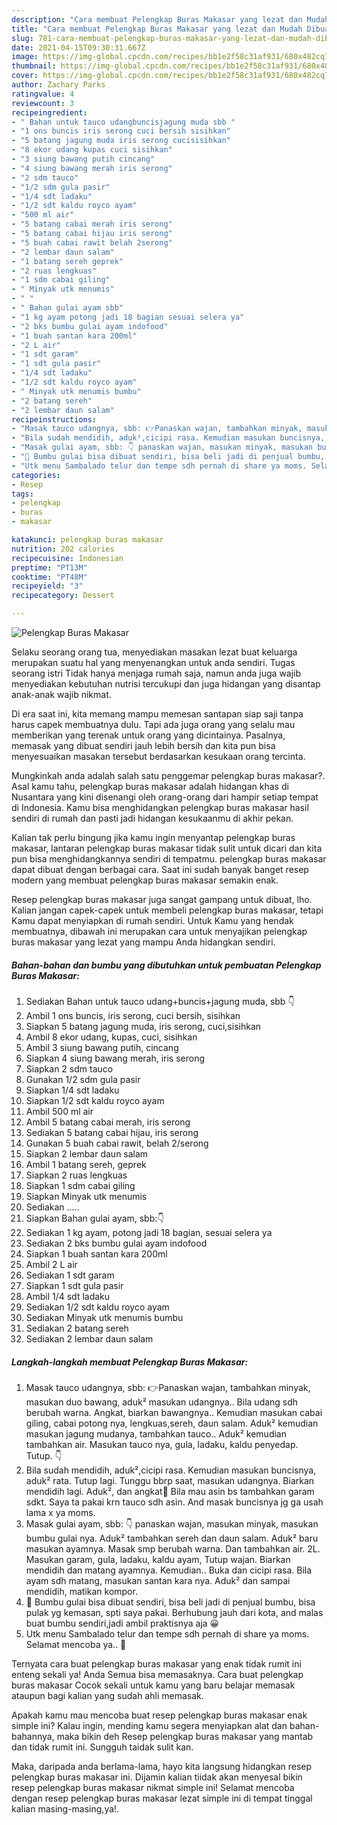 ```yaml
---
description: "Cara membuat Pelengkap Buras Makasar yang lezat dan Mudah Dibuat"
title: "Cara membuat Pelengkap Buras Makasar yang lezat dan Mudah Dibuat"
slug: 781-cara-membuat-pelengkap-buras-makasar-yang-lezat-dan-mudah-dibuat
date: 2021-04-15T09:30:31.667Z
image: https://img-global.cpcdn.com/recipes/bb1e2f58c31af931/680x482cq70/pelengkap-buras-makasar-foto-resep-utama.jpg
thumbnail: https://img-global.cpcdn.com/recipes/bb1e2f58c31af931/680x482cq70/pelengkap-buras-makasar-foto-resep-utama.jpg
cover: https://img-global.cpcdn.com/recipes/bb1e2f58c31af931/680x482cq70/pelengkap-buras-makasar-foto-resep-utama.jpg
author: Zachary Parks
ratingvalue: 4
reviewcount: 3
recipeingredient:
- " Bahan untuk tauco udangbuncisjagung muda sbb "
- "1 ons buncis iris serong cuci bersih sisihkan"
- "5 batang jagung muda iris serong cucisisihkan"
- "8 ekor udang kupas cuci sisihkan"
- "3 siung bawang putih cincang"
- "4 siung bawang merah iris serong"
- "2 sdm tauco"
- "1/2 sdm gula pasir"
- "1/4 sdt ladaku"
- "1/2 sdt kaldu royco ayam"
- "500 ml air"
- "5 batang cabai merah iris serong"
- "5 batang cabai hijau iris serong"
- "5 buah cabai rawit belah 2serong"
- "2 lembar daun salam"
- "1 batang sereh geprek"
- "2 ruas lengkuas"
- "1 sdm cabai giling"
- " Minyak utk menumis"
- " "
- " Bahan gulai ayam sbb"
- "1 kg ayam potong jadi 18 bagian sesuai selera ya"
- "2 bks bumbu gulai ayam indofood"
- "1 buah santan kara 200ml"
- "2 L air"
- "1 sdt garam"
- "1 sdt gula pasir"
- "1/4 sdt ladaku"
- "1/2 sdt kaldu royco ayam"
- " Minyak utk menumis bumbu"
- "2 batang sereh"
- "2 lembar daun salam"
recipeinstructions:
- "Masak tauco udangnya, sbb: 👉Panaskan wajan, tambahkan minyak, masukan duo bawang, aduk² masukan udangnya.. Bila udang sdh berubah warna. Angkat, biarkan bawangnya.. Kemudian masukan cabai giling, cabai potong nya, lengkuas,sereh, daun salam. Aduk² kemudian masukan jagung mudanya, tambahkan tauco.. Aduk² kemudian tambahkan air. Masukan tauco nya, gula, ladaku, kaldu penyedap. Tutup. 👇"
- "Bila sudah mendidih, aduk²,cicipi rasa. Kemudian masukan buncisnya, aduk² rata. Tutup lagi. Tunggu bbrp saat, masukan udangnya. Biarkan mendidih lagi. Aduk², dan angkat📝 Bila mau asin bs tambahkan garam sdkt. Saya ta pakai krn tauco sdh asin. And masak buncisnya jg ga usah lama x ya moms."
- "Masak gulai ayam, sbb: 👇 panaskan wajan, masukan minyak, masukan bumbu gulai nya. Aduk² tambahkan sereh dan daun salam. Aduk² baru masukan ayamnya. Masak smp berubah warna. Dan tambahkan air. 2L. Masukan garam, gula, ladaku, kaldu ayam, Tutup wajan. Biarkan mendidih dan matang ayamnya. Kemudian.. Buka dan cicipi rasa. Bila ayam sdh matang, masukan santan kara nya. Aduk² dan sampai mendidih, matikan kompor."
- "📝 Bumbu gulai bisa dibuat sendiri, bisa beli jadi di penjual bumbu, bisa pulak yg kemasan, spti saya pakai. Berhubung jauh dari kota, and malas buat bumbu sendiri,jadi ambil praktisnya aja 😀"
- "Utk menu Sambalado telur dan tempe sdh pernah di share ya moms. Selamat mencoba ya.. 🤗"
categories:
- Resep
tags:
- pelengkap
- buras
- makasar

katakunci: pelengkap buras makasar 
nutrition: 202 calories
recipecuisine: Indonesian
preptime: "PT13M"
cooktime: "PT48M"
recipeyield: "3"
recipecategory: Dessert

---
```



![Pelengkap Buras Makasar](https://img-global.cpcdn.com/recipes/bb1e2f58c31af931/680x482cq70/pelengkap-buras-makasar-foto-resep-utama.jpg)

Selaku seorang orang tua, menyediakan masakan lezat buat keluarga merupakan suatu hal yang menyenangkan untuk anda sendiri. Tugas seorang istri Tidak hanya menjaga rumah saja, namun anda juga wajib menyediakan kebutuhan nutrisi tercukupi dan juga hidangan yang disantap anak-anak wajib nikmat.

Di era  saat ini, kita memang mampu memesan santapan siap saji tanpa harus capek membuatnya dulu. Tapi ada juga orang yang selalu mau memberikan yang terenak untuk orang yang dicintainya. Pasalnya, memasak yang dibuat sendiri jauh lebih bersih dan kita pun bisa menyesuaikan masakan tersebut berdasarkan kesukaan orang tercinta. 



Mungkinkah anda adalah salah satu penggemar pelengkap buras makasar?. Asal kamu tahu, pelengkap buras makasar adalah hidangan khas di Nusantara yang kini disenangi oleh orang-orang dari hampir setiap tempat di Indonesia. Kamu bisa menghidangkan pelengkap buras makasar hasil sendiri di rumah dan pasti jadi hidangan kesukaanmu di akhir pekan.

Kalian tak perlu bingung jika kamu ingin menyantap pelengkap buras makasar, lantaran pelengkap buras makasar tidak sulit untuk dicari dan kita pun bisa menghidangkannya sendiri di tempatmu. pelengkap buras makasar dapat dibuat dengan berbagai cara. Saat ini sudah banyak banget resep modern yang membuat pelengkap buras makasar semakin enak.

Resep pelengkap buras makasar juga sangat gampang untuk dibuat, lho. Kalian jangan capek-capek untuk membeli pelengkap buras makasar, tetapi Kamu dapat menyiapkan di rumah sendiri. Untuk Kamu yang hendak membuatnya, dibawah ini merupakan cara untuk menyajikan pelengkap buras makasar yang lezat yang mampu Anda hidangkan sendiri.

<!--inarticleads1-->

##### Bahan-bahan dan bumbu yang dibutuhkan untuk pembuatan Pelengkap Buras Makasar:

1. Sediakan  Bahan untuk tauco udang+buncis+jagung muda, sbb 👇
1. Ambil 1 ons buncis, iris serong, cuci bersih, sisihkan
1. Siapkan 5 batang jagung muda, iris serong, cuci,sisihkan
1. Ambil 8 ekor udang, kupas, cuci, sisihkan
1. Ambil 3 siung bawang putih, cincang
1. Siapkan 4 siung bawang merah, iris serong
1. Siapkan 2 sdm tauco
1. Gunakan 1/2 sdm gula pasir
1. Siapkan 1/4 sdt ladaku
1. Siapkan 1/2 sdt kaldu royco ayam
1. Ambil 500 ml air
1. Ambil 5 batang cabai merah, iris serong
1. Sediakan 5 batang cabai hijau, iris serong
1. Gunakan 5 buah cabai rawit, belah 2/serong
1. Siapkan 2 lembar daun salam
1. Ambil 1 batang sereh, geprek
1. Siapkan 2 ruas lengkuas
1. Siapkan 1 sdm cabai giling
1. Siapkan  Minyak utk menumis
1. Sediakan  .....
1. Siapkan  Bahan gulai ayam, sbb:👇
1. Sediakan 1 kg ayam, potong jadi 18 bagian, sesuai selera ya
1. Sediakan 2 bks bumbu gulai ayam indofood
1. Siapkan 1 buah santan kara 200ml
1. Ambil 2 L air
1. Sediakan 1 sdt garam
1. Siapkan 1 sdt gula pasir
1. Ambil 1/4 sdt ladaku
1. Sediakan 1/2 sdt kaldu royco ayam
1. Sediakan  Minyak utk menumis bumbu
1. Sediakan 2 batang sereh
1. Sediakan 2 lembar daun salam




<!--inarticleads2-->

##### Langkah-langkah membuat Pelengkap Buras Makasar:

1. Masak tauco udangnya, sbb: 👉Panaskan wajan, tambahkan minyak, masukan duo bawang, aduk² masukan udangnya.. Bila udang sdh berubah warna. Angkat, biarkan bawangnya.. Kemudian masukan cabai giling, cabai potong nya, lengkuas,sereh, daun salam. Aduk² kemudian masukan jagung mudanya, tambahkan tauco.. Aduk² kemudian tambahkan air. Masukan tauco nya, gula, ladaku, kaldu penyedap. Tutup. 👇
1. Bila sudah mendidih, aduk²,cicipi rasa. Kemudian masukan buncisnya, aduk² rata. Tutup lagi. Tunggu bbrp saat, masukan udangnya. Biarkan mendidih lagi. Aduk², dan angkat📝 Bila mau asin bs tambahkan garam sdkt. Saya ta pakai krn tauco sdh asin. And masak buncisnya jg ga usah lama x ya moms.
1. Masak gulai ayam, sbb: 👇 panaskan wajan, masukan minyak, masukan bumbu gulai nya. Aduk² tambahkan sereh dan daun salam. Aduk² baru masukan ayamnya. Masak smp berubah warna. Dan tambahkan air. 2L. Masukan garam, gula, ladaku, kaldu ayam, Tutup wajan. Biarkan mendidih dan matang ayamnya. Kemudian.. Buka dan cicipi rasa. Bila ayam sdh matang, masukan santan kara nya. Aduk² dan sampai mendidih, matikan kompor.
1. 📝 Bumbu gulai bisa dibuat sendiri, bisa beli jadi di penjual bumbu, bisa pulak yg kemasan, spti saya pakai. Berhubung jauh dari kota, and malas buat bumbu sendiri,jadi ambil praktisnya aja 😀
1. Utk menu Sambalado telur dan tempe sdh pernah di share ya moms. Selamat mencoba ya.. 🤗




Ternyata cara buat pelengkap buras makasar yang enak tidak rumit ini enteng sekali ya! Anda Semua bisa memasaknya. Cara buat pelengkap buras makasar Cocok sekali untuk kamu yang baru belajar memasak ataupun bagi kalian yang sudah ahli memasak.

Apakah kamu mau mencoba buat resep pelengkap buras makasar enak simple ini? Kalau ingin, mending kamu segera menyiapkan alat dan bahan-bahannya, maka bikin deh Resep pelengkap buras makasar yang mantab dan tidak rumit ini. Sungguh taidak sulit kan. 

Maka, daripada anda berlama-lama, hayo kita langsung hidangkan resep pelengkap buras makasar ini. Dijamin kalian tiidak akan menyesal bikin resep pelengkap buras makasar nikmat simple ini! Selamat mencoba dengan resep pelengkap buras makasar lezat simple ini di tempat tinggal kalian masing-masing,ya!.

